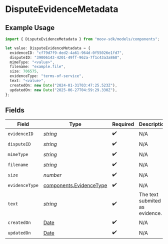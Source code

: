 # DisputeEvidenceMetadata

## Example Usage

```typescript
import { DisputeEvidenceMetadata } from "moov-sdk/models/components";

let value: DisputeEvidenceMetadata = {
  evidenceID: "cf79d7f9-ded2-4a61-964d-0f55026e1fd7",
  disputeID: "39006143-4201-49ff-962a-7f1c43a3a868",
  mimeType: "<value>",
  filename: "example.file",
  size: 706575,
  evidenceType: "terms-of-service",
  text: "<value>",
  createdOn: new Date("2024-01-31T03:47:25.523Z"),
  updatedOn: new Date("2025-06-27T04:59:29.330Z"),
};
```

## Fields

| Field                                                                                         | Type                                                                                          | Required                                                                                      | Description                                                                                   |
| --------------------------------------------------------------------------------------------- | --------------------------------------------------------------------------------------------- | --------------------------------------------------------------------------------------------- | --------------------------------------------------------------------------------------------- |
| `evidenceID`                                                                                  | *string*                                                                                      | :heavy_check_mark:                                                                            | N/A                                                                                           |
| `disputeID`                                                                                   | *string*                                                                                      | :heavy_check_mark:                                                                            | N/A                                                                                           |
| `mimeType`                                                                                    | *string*                                                                                      | :heavy_check_mark:                                                                            | N/A                                                                                           |
| `filename`                                                                                    | *string*                                                                                      | :heavy_check_mark:                                                                            | N/A                                                                                           |
| `size`                                                                                        | *number*                                                                                      | :heavy_check_mark:                                                                            | N/A                                                                                           |
| `evidenceType`                                                                                | [components.EvidenceType](../../models/components/evidencetype.md)                            | :heavy_check_mark:                                                                            | N/A                                                                                           |
| `text`                                                                                        | *string*                                                                                      | :heavy_check_mark:                                                                            | The text submited as evidence.                                                                |
| `createdOn`                                                                                   | [Date](https://developer.mozilla.org/en-US/docs/Web/JavaScript/Reference/Global_Objects/Date) | :heavy_check_mark:                                                                            | N/A                                                                                           |
| `updatedOn`                                                                                   | [Date](https://developer.mozilla.org/en-US/docs/Web/JavaScript/Reference/Global_Objects/Date) | :heavy_check_mark:                                                                            | N/A                                                                                           |